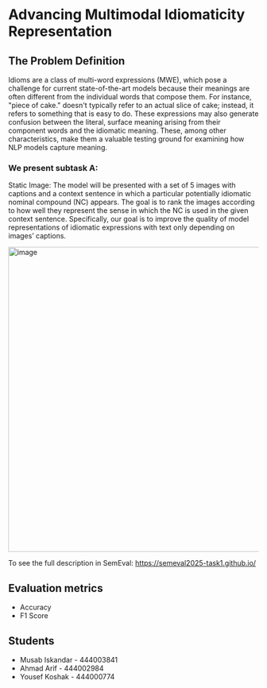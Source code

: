 # Advancing Multimodal Idiomaticity Representation
## The Problem Definition
Idioms are a class of multi-word expressions (MWE), which pose a challenge for current state-of-the-art models because their meanings are often different from the individual words that compose them. 
For instance, "piece of cake." doesn't typically refer to an actual slice of cake; instead, it refers to something that is easy to do. These expressions may also generate confusion between the literal, surface meaning arising from their component words and the idiomatic meaning. These, among other characteristics, make them a valuable testing ground for examining how NLP models capture meaning.
### We present subtask A:
Static Image: The model will be presented with a set of 5 images with captions and a context sentence in which a particular potentially idiomatic nominal compound (NC) appears. The goal is to rank the images according to how well they represent the sense in which the NC is used in the given context sentence.
Specifically, our goal is to improve the quality of model representations of idiomatic expressions with text only depending on images’ captions.

   <img width="614" alt="image" src="https://github.com/user-attachments/assets/c04c425b-2d31-4246-9354-92983c83bcb4" />

To see the full description in SemEval: https://semeval2025-task1.github.io/

## Evaluation metrics
-	Accuracy
-	F1 Score

## Students
- Musab Iskandar - 444003841
- Ahmad Arif - 444002984
- Yousef Koshak  - 444000774
